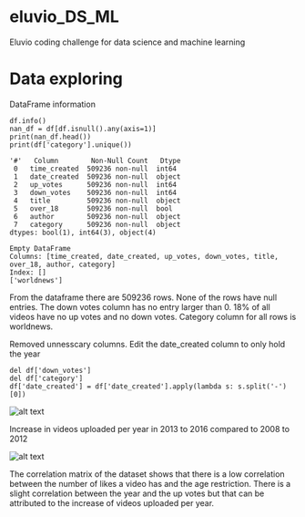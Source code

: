 # eluvio_DS_ML
Eluvio coding challenge for data science and machine learning 

# Data exploring
DataFrame information
```
df.info()
nan_df = df[df.isnull().any(axis=1)]
print(nan_df.head())
print(df['category'].unique())

'#'   Column        Non-Null Count   Dtype 
 0   time_created  509236 non-null  int64
 1   date_created  509236 non-null  object
 2   up_votes      509236 non-null  int64 
 3   down_votes    509236 non-null  int64 
 4   title         509236 non-null  object
 5   over_18       509236 non-null  bool
 6   author        509236 non-null  object
 7   category      509236 non-null  object
dtypes: bool(1), int64(3), object(4)

Empty DataFrame
Columns: [time_created, date_created, up_votes, down_votes, title, over_18, author, category]
Index: []
['worldnews']
```
From the dataframe there are 509236 rows. None of the rows have null entries. The down votes column has no entry larger than 0.
18% of all videos have no up votes and no down votes. Category column for all rows is worldnews.

Removed unnesscary columns. Edit the date_created column to only hold the year
```
del df['down_votes']
del df['category']
df['date_created'] = df['date_created'].apply(lambda s: s.split('-')[0])
```

![alt text](https://github.com/nemanjarajic/eluvio_DS_ML/blob/main/uploads%20per%20year.png)

Increase in videos uploaded per year in 2013 to 2016 compared to 2008 to 2012

![alt text](https://github.com/nemanjarajic/eluvio_DS_ML/blob/main/correlation%20matrix.png)

The correlation matrix of the dataset shows that there is a low correlation between the number of likes a video has and the age restriction.
There is a slight correlation between the year and the up votes but that can be attributed to the increase of videos uploaded per year.
